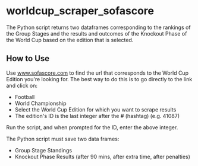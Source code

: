 # worldcup_scraper_sofascore
The Python script returns two dataframes corresponding to the rankings of the Group Stages and the results and outcomes of the Knockout Phase of the World Cup based on the edition that is selected.

## How to Use  
Use www.sofascore.com to find the url that corresponds to the World Cup Edition you're looking for. The best way to do this is to go directly to the link and click on:  
- Football  
- World Championship  
- Select the World Cup Edition for which you want to scrape results  
- The edition's ID is the last integer after the # (hashtag) (e.g. 41087)  

Run the script, and when prompted for the ID, enter the above integer.  
  
The Python script must save two data frames:  
- Group Stage Standings  
- Knockout Phase Results (after 90 mins, after extra time, after penalties)  
